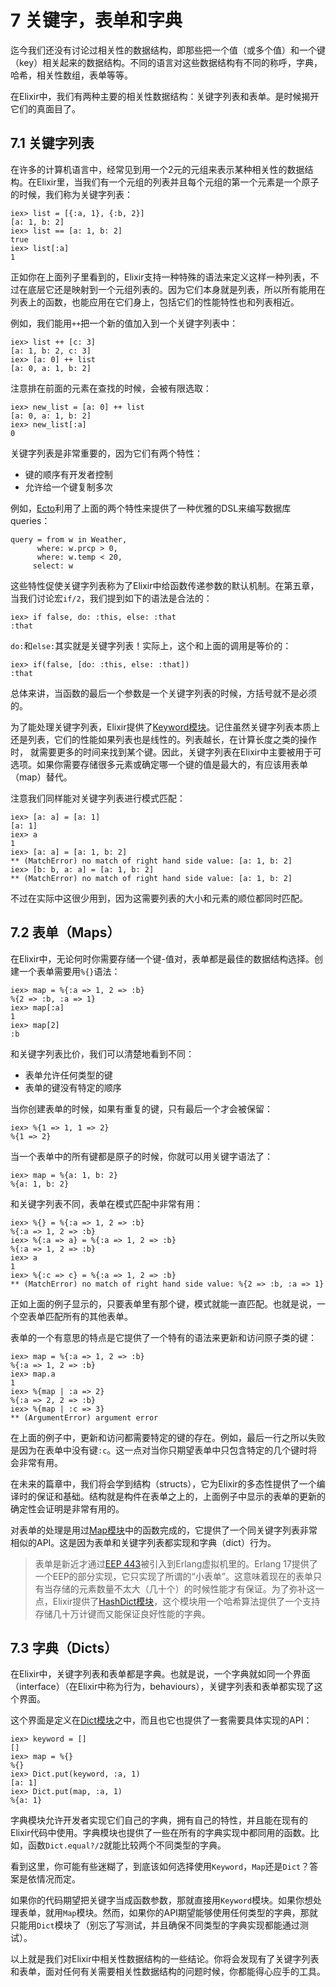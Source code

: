 # 7 关键字，表单和字典

迄今我们还没有讨论过相关性的数据结构，即那些把一个值（或多个值）和一个键（key）相关起来的数据结构。不同的语言对这些数据结构有不同的称呼，字典，哈希，相关性数组，表单等等。

在Elixir中，我们有两种主要的相关性数据结构：关键字列表和表单。是时候揭开它们的真面目了。

## 7.1 关键字列表

在许多的计算机语言中，经常见到用一个2元的元组来表示某种相关性的数据结构。在Elixir里，当我们有一个元组的列表并且每个元组的第一个元素是一个原子的时候，我们称为关键字列表：

```
iex> list = [{:a, 1}, {:b, 2}]
[a: 1, b: 2]
iex> list == [a: 1, b: 2]
true
iex> list[:a]
1
```

正如你在上面列子里看到的，Elixir支持一种特殊的语法来定义这样一种列表，不过在底层它还是映射到一个元组列表的。因为它们本身就是列表，所以所有能用在列表上的函数，也能应用在它们身上，包括它们的性能特性也和列表相近。

例如，我们能用`++`把一个新的值加入到一个关键字列表中：

```
iex> list ++ [c: 3]
[a: 1, b: 2, c: 3]
iex> [a: 0] ++ list
[a: 0, a: 1, b: 2]
```

注意排在前面的元素在查找的时候，会被有限选取：

```
iex> new_list = [a: 0] ++ list
[a: 0, a: 1, b: 2]
iex> new_list[:a]
0
```

关键字列表是非常重要的，因为它们有两个特性：

* 键的顺序有开发者控制
* 允许给一个键复制多次

例如，[Ecto](https://github.com/elixir-lang/ecto)利用了上面的两个特性来提供了一种优雅的DSL来编写数据库queries：

```
query = from w in Weather,
      where: w.prcp > 0,
      where: w.temp < 20,
     select: w
```

这些特性促使关键字列表称为了Elixir中给函数传递参数的默认机制。在第五章，当我们讨论宏`if/2`，我们提到如下的语法是合法的：

```
iex> if false, do: :this, else: :that
:that
```

`do:`和`else:`其实就是关键字列表！实际上，这个和上面的调用是等价的：

```
iex> if(false, [do: :this, else: :that])
:that
```

总体来讲，当函数的最后一个参数是一个关键字列表的时候，方括号就不是必须的。

为了能处理关键字列表，Elixir提供了[Keyword模块](http://elixir-lang.org/docs/stable/Keyword.html)。记住虽然关键字列表本质上还是列表，它们的性能如果列表也是线性的。列表越长，在计算长度之类的操作时， 就需要更多的时间来找到某个键。因此，关键字列表在Elixir中主要被用于可选项。如果你需要存储很多元素或确定哪一个键的值是最大的，有应该用表单（map）替代。

注意我们同样能对关键字列表进行模式匹配：

```
iex> [a: a] = [a: 1]
[a: 1]
iex> a
1
iex> [a: a] = [a: 1, b: 2]
** (MatchError) no match of right hand side value: [a: 1, b: 2]
iex> [b: b, a: a] = [a: 1, b: 2]
** (MatchError) no match of right hand side value: [a: 1, b: 2]
```

不过在实际中这很少用到，因为这需要列表的大小和元素的顺位都同时匹配。

## 7.2 表单（Maps）

在Elixir中，无论何时你需要存储一个键-值对，表单都是最佳的数据结构选择。创建一个表单需要用`%{}`语法：

```
iex> map = %{:a => 1, 2 => :b}
%{2 => :b, :a => 1}
iex> map[:a]
1
iex> map[2]
:b
```

和关键字列表比价，我们可以清楚地看到不同：
*  表单允许任何类型的键
*  表单的键没有特定的顺序

当你创建表单的时候，如果有重复的键，只有最后一个才会被保留：

```
iex> %{1 => 1, 1 => 2}
%{1 => 2}
```

当一个表单中的所有键都是原子的时候，你就可以用关键字语法了：

```
iex> map = %{a: 1, b: 2}
%{a: 1, b: 2}
```

和关键字列表不同，表单在模式匹配中非常有用：

```
iex> %{} = %{:a => 1, 2 => :b}
%{:a => 1, 2 => :b}
iex> %{:a => a} = %{:a => 1, 2 => :b}
%{:a => 1, 2 => :b}
iex> a
1
iex> %{:c => c} = %{:a => 1, 2 => :b}
** (MatchError) no match of right hand side value: %{2 => :b, :a => 1}
```

正如上面的例子显示的，只要表单里有那个键，模式就能一直匹配。也就是说，一个空表单匹配所有的其他表单。

表单的一个有意思的特点是它提供了一个特有的语法来更新和访问原子类的键：


```
iex> map = %{:a => 1, 2 => :b}
%{:a => 1, 2 => :b}
iex> map.a
1
iex> %{map | :a => 2}
%{:a => 2, 2 => :b}
iex> %{map | :c => 3}
** (ArgumentError) argument error
```

在上面的例子中，更新和访问都需要特定的键的存在。例如，最后一行之所以失败是因为在表单中没有键`:c`。这一点对当你只期望表单中只包含特定的几个键时将会非常有用。

在未来的篇章中，我们将会学到结构（structs），它为Elixir的多态性提供了一个编译时的保证和基础。结构就是构件在表单之上的，上面例子中显示的表单的更新的确定性会证明是非常有用的。

对表单的处理是用过[Map模块](http://elixir-lang.org/docs/stable/Map.html)中的函数完成的，它提供了一个同关键字列表非常相似的API。这是因为表单和关键字列表都实现和字典（dict）行为。

> 表单是新近才通过[EEP 443](http://elixir-lang.org/docs/stable/Map.html)被引入到Erlang虚拟机里的。Erlang 17提供了一个EEP的部分实现，它只实现了所谓的“小表单”。这意味着现在的表单只有当存储的元素数量不太大（几十个）的时候性能才有保证。为了弥补这一点，Elixir提供了[HashDict模块](http://elixir-lang.org/docs/stable/HashDict.html)，这个模块用一个哈希算法提供了一个支持存储几十万计键而又能保证良好性能的字典。

## 7.3 字典（Dicts）

在Elixir中，关键字列表和表单都是字典。也就是说，一个字典就如同一个界面（interface）（在Elixir中称为行为，behaviours），关键字列表和表单都实现了这个界面。

这个界面是定义在[Dict模块](http://elixir-lang.org/docs/stable/Dict.html)之中，而且也它也提供了一套需要具体实现的API：

```
iex> keyword = []
[]
iex> map = %{}
%{}
iex> Dict.put(keyword, :a, 1)
[a: 1]
iex> Dict.put(map, :a, 1)
%{a: 1}
```
字典模块允许开发者实现它们自己的字典，拥有自己的特性，并且能在现有的Elixir代码中使用。字典模块也提供了一些在所有的字典实现中都同用的函数。比如，函数`Dict.equal?/2`就能比较两个不同类型的字典。

看到这里，你可能有些迷糊了，到底该如何选择使用`Keyword`，`Map`还是`Dict`？答案是依情况而定。

如果你的代码期望把关键字当成函数参数，那就直接用`Keyword`模块。如果你想处理表单，就用`Map`模块。然而，如果你的API期望能够使用任何类型的字典，那就只能用`Dict`模块了（别忘了写测试，并且确保不同类型的字典实现都能通过测试）。

以上就是我们对Elixir中相关性数据结构的一些结论。你将会发现有了关键字列表和表单，面对任何有关需要相关性数据结构的问题时候，你都能得心应手的工具。
